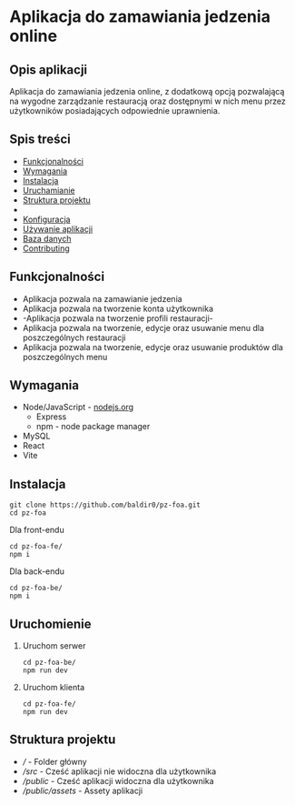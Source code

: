# Aplikacja do zamawiania jedzenia online

## Opis aplikacji
Aplikacja do zamawiania jedzenia online, z dodatkową opcją pozwalającą na wygodne zarządzanie restauracją oraz dostępnymi w nich menu przez użytkowników posiadających odpowiednie uprawnienia.

## Spis treści


- [Funkcjonalności](#funkcjonalności)
- [Wymagania](#wymagania)
- [Instalacja](#instalacja)
- [Uruchamianie](#uruchamianie)
- [Struktura projektu](#struktura-projektu)
- 
- [Konfiguracja](#konfiguracja)
- [Używanie aplikacji](#używanie-aplikacji)
- [Baza danych](#baza-danych)
- [Contributing](#contributing)

## Funkcjonalności
* Aplikacja pozwala na zamawianie jedzenia
* Aplikacja pozwala na tworzenie konta użytkownika
* -Aplikacja pozwala na tworzenie profili restauracji-
* Aplikacja pozwala na tworzenie, edycje oraz usuwanie menu dla poszczególnych restauracji
* Aplikacja pozwala na tworzenie, edycje oraz usuwanie produktów dla poszczególnych menu

## Wymagania
* Node/JavaScript - [nodejs.org](https://nodejs.org/en/)
  * Express​
  * npm - node package manager
* MySQL​
* React​
* Vite

## Instalacja
```{bash}
git clone https://github.com/baldir0/pz-foa.git
cd pz-foa
```
Dla front-endu
```{bash}
cd pz-foa-fe/
npm i
```
Dla back-endu
```{bash}
cd pz-foa-be/
npm i
```

## Uruchomienie
1. Uruchom serwer
   ```{bash}
   cd pz-foa-be/
   npm run dev
   ```
2. Uruchom klienta
   ```{bash}
   cd pz-foa-fe/
   npm run dev
   ```

## Struktura projektu

* */* - Folder główny
* */src* - Cześć aplikacji nie widoczna dla użytkownika
* */public* - Cześć aplikacji widoczna dla użytkownika
* */public/assets* - Assety aplikacji
